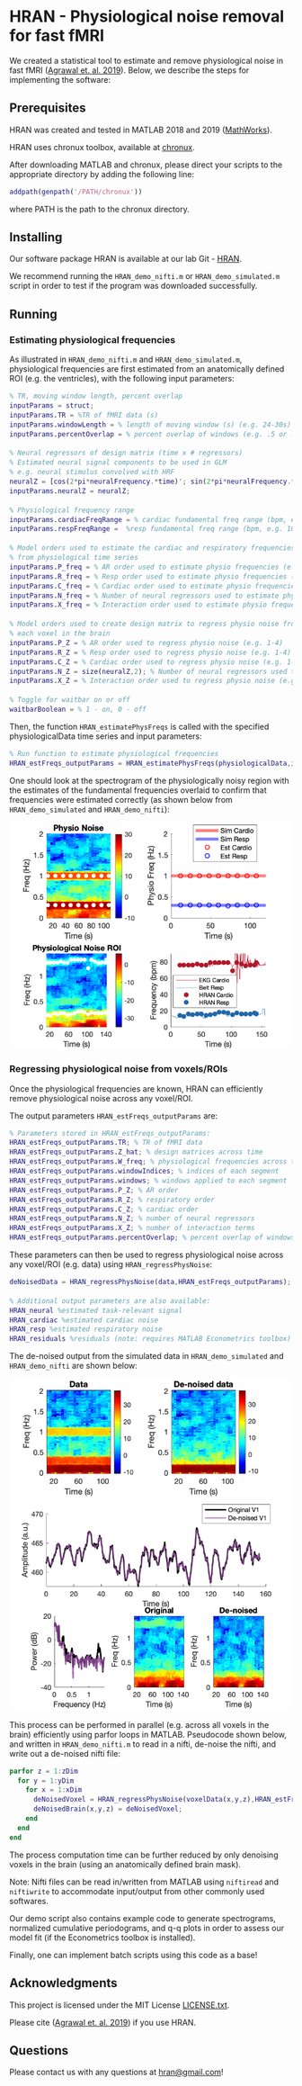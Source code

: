 # HRAN - Physiological noise removal for fast fMRI

We created a statistical tool to estimate and remove physiological noise in fast fMRI ([Agrawal et. al. 2019](http://www.googlescholar.com)). Below, we describe the steps for implementing the software:

## Prerequisites

HRAN was created and tested in MATLAB 2018 and 2019 ([MathWorks](https://www.mathworks.com/)).

HRAN uses chronux toolbox, available at [chronux](http://chronux.org/).

After downloading MATLAB and chronux, please direct your scripts to the appropriate directory by adding the following line:

```Matlab
addpath(genpath('/PATH/chronux'))
```

where PATH is the path to the chronux directory.

## Installing

Our software package HRAN is available at our lab Git - [HRAN](https://github.com/LewisNeuro).

We recommend running the `HRAN_demo_nifti.m` or `HRAN_demo_simulated.m` script in order to test if the program was downloaded successfully.

## Running

### Estimating physiological frequencies
As illustrated in `HRAN_demo_nifti.m` and `HRAN_demo_simulated.m`, physiological frequencies are first estimated from an anatomically defined ROI (e.g. the ventricles), with the following input parameters:

```Matlab
% TR, moving window length, percent overlap
inputParams = struct;
inputParams.TR = %TR of fMRI data (s)
inputParams.windowLength = % length of moving window (s) (e.g. 24-30s)
inputParams.percentOverlap = % percent overlap of windows (e.g. .5 or .75)

% Neural regressors of design matrix (time x # regressors)
% Estimated neural signal components to be used in GLM
% e.g. neural stimulus convolved with HRF
neuralZ = [cos(2*pi*neuralFrequency.*time)'; sin(2*pi*neuralFrequency.*time)'];
inputParams.neuralZ = neuralZ;

% Physiological frequency range
inputParams.cardiacFreqRange = % cardiac fundamental freq range (bpm, e.g. 40 - 80)
inputParams.respFreqRange =  %resp fundamental freq range (bpm, e.g. 10 - 20)

% Model orders used to estimate the cardiac and respiratory frequencies
% from physiological time series
inputParams.P_freq = % AR order used to estimate physio frequencies (e.g. 1-4)
inputParams.R_freq = % Resp order used to estimate physio frequencies (e.g. 1-4)
inputParams.C_freq = % Cardiac order used to estimate physio frequencies (e.g. 1-3)
inputParams.N_freq = % Number of neural regressors used to estimate physio freqs (e.g. 0 bc assuming no neural signal in this region)
inputParams.X_freq = % Interaction order used to estimate physio frequencies (e.g. 0-1)

% Model orders used to create design matrix to regress physio noise from
% each voxel in the brain
inputParams.P_Z = % AR order used to regress physio noise (e.g. 1-4)
inputParams.R_Z = % Resp order used to regress physio noise (e.g. 1-4)
inputParams.C_Z = % Cardiac order used to regress physio noise (e.g. 1-3)
inputParams.N_Z = size(neuralZ,2); % Number of neural regressors used to regress physio noise (e.g. number of columns in neuralZ)
inputParams.X_Z = % Interaction order used to regress physio noise (e.g. 0-1)

% Toggle for waitbar on or off
waitbarBoolean = % 1 - on, 0 - off
```

Then, the function `HRAN_estimatePhysFreqs` is called with the specified physiologicalData time series and input parameters:

```Matlab
% Run function to estimate physiological frequencies
HRAN_estFreqs_outputParams = HRAN_estimatePhysFreqs(physiologicalData,inputParams,waitbarBoolean);
```

One should look at the spectrogram of the physiologically noisy region with the estimates of the fundamental frequencies overlaid to confirm that frequencies were estimated correctly (as shown below from `HRAN_demo_simulated` and `HRAN_demo_nifti`):

![EstFreqs_demo](demo_data/estimatedFrequencies_simulated.png)
![EstFreqs_nifti](demo_data/estimatedFrequencies_nifti.png)

### Regressing physiological noise from voxels/ROIs

Once the physiological frequencies are known, HRAN can efficiently remove physiological noise across any voxel/ROI.

The output parameters `HRAN_estFreqs_outputParams` are:

```Matlab
% Parameters stored in HRAN_estFreqs_outputParams:
HRAN_estFreqs_outputParams.TR; % TR of fMRI data
HRAN_estFreqs_outputParams.Z_hat; % design matrices across time
HRAN_estFreqs_outputParams.W_freq; % physiological frequencies across time
HRAN_estFreqs_outputParams.windowIndices; % indices of each segment
HRAN_estFreqs_outputParams.windows; % windows applied to each segment
HRAN_estFreqs_outputParams.P_Z; % AR order
HRAN_estFreqs_outputParams.R_Z; % respiratory order
HRAN_estFreqs_outputParams.C_Z; % cardiac order
HRAN_estFreqs_outputParams.N_Z; % number of neural regressors
HRAN_estFreqs_outputParams.X_Z; % number of interaction terms
HRAN_estFreqs_outputParams.percentOverlap; % percent overlap of windows
```

These parameters can then be used to regress physiological noise across any voxel/ROI (e.g. data) using `HRAN_regressPhysNoise`:

```Matlab
deNoisedData = HRAN_regressPhysNoise(data,HRAN_estFreqs_outputParams);

% Additional output parameters are also available:
HRAN_neural %estimated task-relevant signal
HRAN_cardiac %estimated cardiac noise
HRAN_resp %estimated respiratory noise
HRAN_residuals %residuals (note: requires MATLAB Econometrics toolbox)
```
The de-noised output from the simulated data in `HRAN_demo_simulated` and `HRAN_demo_nifti` are shown below:  

![DenoisedData_demo](demo_data/deNoisedData_simulated.png)
![DenoisedData_nifti](demo_data/deNoisedVisualCortex_nifti.png)

This process can be performed in parallel (e.g. across all voxels in the brain) efficiently using parfor loops in MATLAB. Pseudocode shown below, and written in `HRAN_demo_nifti.m` to read in a nifti, de-noise the nifti, and write out a de-noised nifti file:   

```Matlab
parfor z = 1:zDim
  for y = 1:yDim
    for x = 1:xDim
      deNoisedVoxel = HRAN_regressPhysNoise(voxelData(x,y,z),HRAN_estFreqs_outputParams);
      deNoisedBrain(x,y,z) = deNoisedVoxel;
    end
  end
end
```
The process computation time can be further reduced by only denoising voxels in the brain (using an anatomically defined brain mask).

Note: Nifti files can be read in/written from MATLAB using `niftiread` and `niftiwrite` to accommodate input/output from other commonly used softwares.

Our demo script also contains example code to generate spectrograms, normalized cumulative periodograms, and q-q plots in order to assess our model fit (if the Econometrics toolbox is installed).

Finally, one can implement batch scripts using this code as a base!

## Acknowledgments
This project is licensed under the MIT License [LICENSE.txt](LICENSE.txt).

Please cite ([Agrawal et. al. 2019](http://www.googlescholar.com)) if you use HRAN.

## Questions

Please contact us with any questions at hran@gmail.com!
